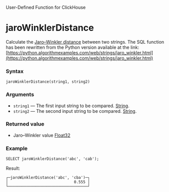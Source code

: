 User-Defined Function for ClickHouse

# jaroWinklerDistance

Calculate the [Jaro–Winkler distance](https://en.wikipedia.org/wiki/Jaro%E2%80%93Winkler_distance) between two strings.
The SQL function has been rewritten from the Python version available at the link: [https://python.algorithmexamples.com/web/strings/jaro_winkler.html](https://python.algorithmexamples.com/web/strings/jaro_winkler.html)

### Syntax 

```
jaroWinklerDistance(string1, string2)
```

### Arguments

- `string1` — The first input string to be compared. [String](https://clickhouse.com/docs/en/sql-reference/data-types/string).
- `string2` — The second input string to be compared. [String](https://clickhouse.com/docs/en/sql-reference/data-types/string).

### Returned value

- Jaro–Winkler value [Float32](https://clickhouse.com/docs/en/sql-reference/data-types/float)

### Example

```
SELECT jaroWinklerDistance('abc', 'cab');
```

Result:

```
┌─jaroWinklerDistance('abc', 'cba')─┐
│                             0.555 │
└───────────────────────────────────┘
```
